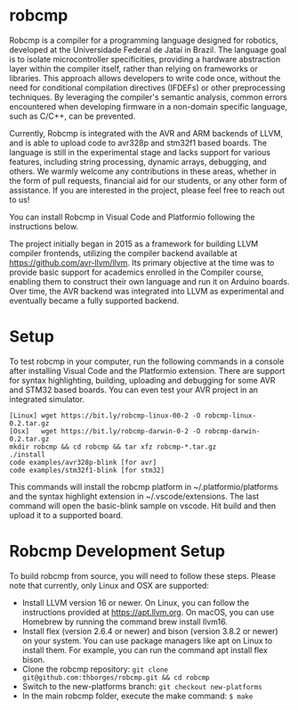 # robcmp

Robcmp is a compiler for a programming language designed for robotics, developed at the Universidade Federal de Jataí in Brazil. The language goal is to isolate microcontroller specificities, providing a hardware abstraction layer within the compiler itself, rather than relying on frameworks or libraries. This approach allows developers to write code once, without the need for conditional compilation directives (IFDEFs) or other preprocessing techniques. By leveraging the compiler's semantic analysis, common errors encountered when developing firmware in a non-domain specific language, such as C/C++, can be prevented.

Currently, Robcmp is integrated with the AVR and ARM backends of LLVM, and is able to upload code to avr328p and stm32f1 based boards. The language is still in the experimental stage and lacks support for various features, including string processing, dynamic arrays, debugging, and others. We warmly welcome any contributions in these areas, whether in the form of pull requests, financial aid for our students, or any other form of assistance. If you are interested in the project, please feel free to reach out to us!

You can install Robcmp in Visual Code and Platformio following the instructions below.

The project initially began in 2015 as a framework for building LLVM compiler frontends, utilizing the compiler backend available at https://github.com/avr-llvm/llvm. Its primary objective at the time was to provide basic support for academics enrolled in the Compiler course, enabling them to construct their own language and run it on Arduino boards. Over time, the AVR backend was integrated into LLVM as experimental and eventually became a fully supported backend.

# Setup

To test robcmp in your computer, run the following commands in a console after installing Visual Code and the Platformio extension. There are support for syntax highlighting, building, uploading and debugging for some AVR and STM32 based boards. You can even test your AVR project in an integrated simulator.

```
[Linux] wget https://bit.ly/robcmp-linux-00-2 -O robcmp-linux-0.2.tar.gz
[Osx]   wget https://bit.ly/robcmp-darwin-0-2 -O robcmp-darwin-0.2.tar.gz
mkdir robcmp && cd robcmp && tar xfz robcmp-*.tar.gz
./install
code examples/avr328p-blink [for avr]
code examples/stm32f1-blink [for stm32]
```

This commands will install the robcmp platform in ~/.platformio/platforms and the syntax highlight extension in ~/.vscode/extensions. The last command will open the basic-blink sample on vscode. Hit build and then upload it to a supported board.


# Robcmp Development Setup

To build robcmp from source, you will need to follow these steps. Please note that currently, only Linux and OSX are supported:

- Install LLVM version 16 or newer. On Linux, you can follow the instructions provided at https://apt.llvm.org. On macOS, you can use Homebrew by running the command brew install llvm16.
- Install flex (version 2.6.4 or newer) and bison (version 3.8.2 or newer) on your system. You can use package managers like apt on Linux to install them. For example, you can run the command apt install flex bison.
- Clone the robcmp repository: `git clone git@github.com:thborges/robcmp.git && cd robcmp`
- Switch to the new-platforms branch: `git checkout new-platforms`
- In the main robcmp folder, execute the make command: `$ make`
